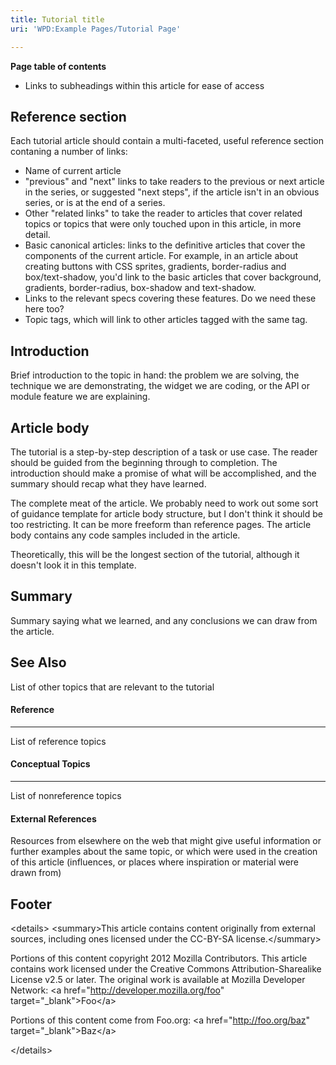 ```yaml
---
title: Tutorial title
uri: 'WPD:Example Pages/Tutorial Page'

---
```

**Page table of contents**

-   Links to subheadings within this article for ease of access

## <span>Reference section</span>

Each tutorial article should contain a multi-faceted, useful reference section contaning a number of links:

-   Name of current article
-   "previous" and "next" links to take readers to the previous or next article in the series, or suggested "next steps", if the article isn't in an obvious series, or is at the end of a series.
-   Other "related links" to take the reader to articles that cover related topics or topics that were only touched upon in this article, in more detail.
-   Basic canonical articles: links to the definitive articles that cover the components of the current article. For example, in an article about creating buttons with CSS sprites, gradients, border-radius and box/text-shadow, you'd link to the basic articles that cover background, gradients, border-radius, box-shadow and text-shadow.
-   Links to the relevant specs covering these features. Do we need these here too?
-   Topic tags, which will link to other articles tagged with the same tag.

## <span>Introduction</span>

Brief introduction to the topic in hand: the problem we are solving, the technique we are demonstrating, the widget we are coding, or the API or module feature we are explaining.

## <span>Article body</span>

The tutorial is a step-by-step description of a task or use case. The reader should be guided from the beginning through to completion. The introduction should make a promise of what will be accomplished, and the summary should recap what they have learned.

The complete meat of the article. We probably need to work out some sort of guidance template for article body structure, but I don't think it should be too restricting. It can be more freeform than reference pages. The article body contains any code samples included in the article.

Theoretically, this will be the longest section of the tutorial, although it doesn't look it in this template.

## <span>Summary</span>

Summary saying what we learned, and any conclusions we can draw from the article.

## <span>See Also</span>

List of other topics that are relevant to the tutorial

#### <span>Reference</span>

* * * * *

List of reference topics

#### <span>Conceptual Topics</span>

* * * * *

List of nonreference topics

#### <span>External References</span>

Resources from elsewhere on the web that might give useful information or further examples about the same topic, or which were used in the creation of this article (influences, or places where inspiration or material were drawn from)

## <span>Footer</span>

\<details\> \<summary\>This article contains content originally from external sources, including ones licensed under the CC-BY-SA license.\</summary\>

Portions of this content copyright 2012 Mozilla Contributors. This article contains work licensed under the Creative Commons Attribution-Sharealike License v2.5 or later. The original work is available at Mozilla Developer Network: \<a href="<http://developer.mozilla.org/foo>" target="\_blank"\>Foo\</a\>

Portions of this content come from Foo.org: \<a href="<http://foo.org/baz>" target="\_blank"\>Baz\</a\>

\</details\>